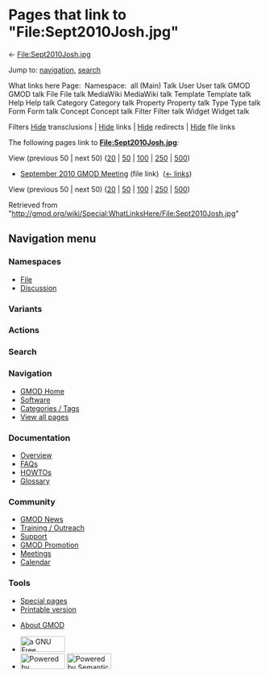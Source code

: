 <div id="mw-page-base" class="noprint">

</div>

<div id="mw-head-base" class="noprint">

</div>

<div id="content" class="mw-body" role="main">

<span id="top"></span>

<div id="mw-js-message" style="display:none;">

</div>



# <span dir="auto">Pages that link to "File:Sept2010Josh.jpg"</span>

<div id="bodyContent">

<div id="contentSub">

←
[File:Sept2010Josh.jpg](/wiki/File:Sept2010Josh.jpg "File:Sept2010Josh.jpg")

</div>

<div id="jump-to-nav" class="mw-jump">

Jump to: [navigation](#mw-navigation), [search](#p-search)

</div>

<div id="mw-content-text">

What links here Page:  Namespace:  all (Main) Talk User User talk GMOD
GMOD talk File File talk MediaWiki MediaWiki talk Template Template talk
Help Help talk Category Category talk Property Property talk Type Type
talk Form Form talk Concept Concept talk Filter Filter talk Widget
Widget talk

Filters
[Hide](/mediawiki/index.php?title=Special:WhatLinksHere/File:Sept2010Josh.jpg&hidetrans=1 "Special:WhatLinksHere/File:Sept2010Josh.jpg")
transclusions \|
[Hide](/mediawiki/index.php?title=Special:WhatLinksHere/File:Sept2010Josh.jpg&hidelinks=1 "Special:WhatLinksHere/File:Sept2010Josh.jpg")
links \|
[Hide](/mediawiki/index.php?title=Special:WhatLinksHere/File:Sept2010Josh.jpg&hideredirs=1 "Special:WhatLinksHere/File:Sept2010Josh.jpg")
redirects \|
[Hide](/mediawiki/index.php?title=Special:WhatLinksHere/File:Sept2010Josh.jpg&hideimages=1 "Special:WhatLinksHere/File:Sept2010Josh.jpg")
file links

The following pages link to
**[File:Sept2010Josh.jpg](/wiki/File:Sept2010Josh.jpg "File:Sept2010Josh.jpg")**:

View (previous 50 \| next 50)
([20](/mediawiki/index.php?title=Special:WhatLinksHere/File:Sept2010Josh.jpg&limit=20 "Special:WhatLinksHere/File:Sept2010Josh.jpg")
\|
[50](/mediawiki/index.php?title=Special:WhatLinksHere/File:Sept2010Josh.jpg&limit=50 "Special:WhatLinksHere/File:Sept2010Josh.jpg")
\|
[100](/mediawiki/index.php?title=Special:WhatLinksHere/File:Sept2010Josh.jpg&limit=100 "Special:WhatLinksHere/File:Sept2010Josh.jpg")
\|
[250](/mediawiki/index.php?title=Special:WhatLinksHere/File:Sept2010Josh.jpg&limit=250 "Special:WhatLinksHere/File:Sept2010Josh.jpg")
\|
[500](/mediawiki/index.php?title=Special:WhatLinksHere/File:Sept2010Josh.jpg&limit=500 "Special:WhatLinksHere/File:Sept2010Josh.jpg"))

- [September 2010 GMOD
  Meeting](/wiki/September_2010_GMOD_Meeting "September 2010 GMOD Meeting")
  (file link) ‎ <span class="mw-whatlinkshere-tools">([←
  links](/mediawiki/index.php?title=Special:WhatLinksHere&target=September+2010+GMOD+Meeting "Special:WhatLinksHere"))</span>

View (previous 50 \| next 50)
([20](/mediawiki/index.php?title=Special:WhatLinksHere/File:Sept2010Josh.jpg&limit=20 "Special:WhatLinksHere/File:Sept2010Josh.jpg")
\|
[50](/mediawiki/index.php?title=Special:WhatLinksHere/File:Sept2010Josh.jpg&limit=50 "Special:WhatLinksHere/File:Sept2010Josh.jpg")
\|
[100](/mediawiki/index.php?title=Special:WhatLinksHere/File:Sept2010Josh.jpg&limit=100 "Special:WhatLinksHere/File:Sept2010Josh.jpg")
\|
[250](/mediawiki/index.php?title=Special:WhatLinksHere/File:Sept2010Josh.jpg&limit=250 "Special:WhatLinksHere/File:Sept2010Josh.jpg")
\|
[500](/mediawiki/index.php?title=Special:WhatLinksHere/File:Sept2010Josh.jpg&limit=500 "Special:WhatLinksHere/File:Sept2010Josh.jpg"))

</div>

<div class="printfooter">

Retrieved from
"<http://gmod.org/wiki/Special:WhatLinksHere/File:Sept2010Josh.jpg>"

</div>

<div id="catlinks" class="catlinks catlinks-allhidden">

</div>

<div class="visualClear">

</div>

</div>

</div>

<div id="mw-navigation">

## Navigation menu

<div id="mw-head">



<div id="left-navigation">

<div id="p-namespaces" class="vectorTabs" role="navigation"
aria-labelledby="p-namespaces-label">

### Namespaces

- <span id="ca-nstab-image"><a href="/wiki/File:Sept2010Josh.jpg" accesskey="c"
  title="View the file page [c]">File</a></span>
- <span id="ca-talk"><a
  href="/mediawiki/index.php?title=File_talk:Sept2010Josh.jpg&amp;action=edit&amp;redlink=1"
  accesskey="t"
  title="Discussion about the content page [t]">Discussion</a></span>

</div>

<div id="p-variants" class="vectorMenu emptyPortlet" role="navigation"
aria-labelledby="p-variants-label">

### 

### Variants[](#)

<div class="menu">

</div>

</div>

</div>

<div id="right-navigation">



<div id="p-cactions" class="vectorMenu emptyPortlet" role="navigation"
aria-labelledby="p-cactions-label">

### Actions[](#)

<div class="menu">

</div>

</div>

<div id="p-search" role="search">

### Search

<div id="simpleSearch">

</div>

</div>

</div>

</div>

<div id="mw-panel">

<div id="p-logo" role="banner">

<a href="/wiki/Main_Page"
style="background-image: url(http://gmod.org/images/GMOD-cogs.png);"
title="Visit the main page"></a>

</div>

<div id="p-Navigation" class="portal" role="navigation"
aria-labelledby="p-Navigation-label">

### Navigation

<div class="body">

- <span id="n-GMOD-Home">[GMOD Home](/wiki/Main_Page)</span>
- <span id="n-Software">[Software](/wiki/GMOD_Components)</span>
- <span id="n-Categories-.2F-Tags">[Categories /
  Tags](/wiki/Categories)</span>
- <span id="n-View-all-pages">[View all
  pages](/wiki/Special:AllPages)</span>

</div>

</div>

<div id="p-Documentation" class="portal" role="navigation"
aria-labelledby="p-Documentation-label">

### Documentation

<div class="body">

- <span id="n-Overview">[Overview](/wiki/Overview)</span>
- <span id="n-FAQs">[FAQs](/wiki/Category:FAQ)</span>
- <span id="n-HOWTOs">[HOWTOs](/wiki/Category:HOWTO)</span>
- <span id="n-Glossary">[Glossary](/wiki/Glossary)</span>

</div>

</div>

<div id="p-Community" class="portal" role="navigation"
aria-labelledby="p-Community-label">

### Community

<div class="body">

- <span id="n-GMOD-News">[GMOD News](/wiki/GMOD_News)</span>
- <span id="n-Training-.2F-Outreach">[Training /
  Outreach](/wiki/Training_and_Outreach)</span>
- <span id="n-Support">[Support](/wiki/Support)</span>
- <span id="n-GMOD-Promotion">[GMOD
  Promotion](/wiki/GMOD_Promotion)</span>
- <span id="n-Meetings">[Meetings](/wiki/Meetings)</span>
- <span id="n-Calendar">[Calendar](/wiki/Calendar)</span>

</div>

</div>

<div id="p-tb" class="portal" role="navigation"
aria-labelledby="p-tb-label">

### Tools

<div class="body">

- <span id="t-specialpages"><a href="/wiki/Special:SpecialPages" accesskey="q"
  title="A list of all special pages [q]">Special pages</a></span>
- <span id="t-print"><a
  href="/mediawiki/index.php?title=Special:WhatLinksHere/File:Sept2010Josh.jpg&amp;printable=yes"
  rel="alternate" accesskey="p"
  title="Printable version of this page [p]">Printable version</a></span>

</div>

</div>

</div>

</div>

<div id="footer" role="contentinfo">

- <span id="footer-places-about">[About
  GMOD](/wiki/GMOD:About "GMOD:About")</span>

<!-- -->

- <span id="footer-copyrightico">[<img src="http://www.gnu.org/graphics/gfdl-logo-small.png" width="88"
  height="31" alt="a GNU Free Documentation License" />](http://www.gnu.org/licenses/fdl-1.3.html)</span>
- <span id="footer-poweredbyico">[<img src="/mediawiki/skins/common/images/poweredby_mediawiki_88x31.png"
  width="88" height="31" alt="Powered by MediaWiki" />](//www.mediawiki.org/)
  [<img
  src="/mediawiki/extensions/SemanticMediaWiki/includes/../resources/images/smw_button.png"
  width="88" height="31" alt="Powered by Semantic MediaWiki" />](https://www.semantic-mediawiki.org/wiki/Semantic_MediaWiki)</span>

<div style="clear:both">

</div>

</div>
